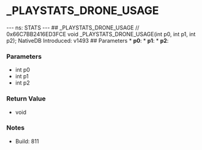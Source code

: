 # _PLAYSTATS_DRONE_USAGE

--- ns: STATS --- ## _PLAYSTATS_DRONE_USAGE  // 0x66C7BB2416ED3FCE void _PLAYSTATS_DRONE_USAGE(int p0, int p1, int p2);  NativeDB Introduced: v1493  ## Parameters * **p0**: * **p1**: * **p2**:

### Parameters
* int p0
* int p1
* int p2

### Return Value
* void

### Notes
* Build: 811

